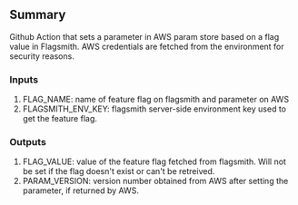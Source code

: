 ## Summary
Github Action that sets a parameter in AWS param store based on a flag value in Flagsmith. 
AWS credentials are fetched from the environment for security reasons. 

### Inputs
1. FLAG_NAME: name of feature flag on flagsmith and parameter on AWS
2. FLAGSMITH_ENV_KEY: flagsmith server-side environment key used to get the feature flag.

### Outputs
1. FLAG_VALUE: value of the feature flag fetched from flagsmith. Will not be set if the flag doesn't exist or can't be retreived.
2. PARAM_VERSION: version number obtained from AWS after setting the parameter, if returned by AWS.